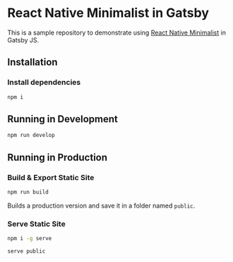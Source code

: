 # React Native Minimalist in Gatsby

This is a sample repository to demonstrate using [React Native Minimalist](https://github.com/applification/react-native-minimalist) in Gatsby JS.

## Installation

### Install dependencies

```bash
npm i
```

## Running in Development

```bash
npm run develop
```

## Running in Production

### Build & Export Static Site

```bash
npm run build
```

Builds a production version and save it in a folder named `public`.

### Serve Static Site

```bash
npm i -g serve
```

```bash
serve public
```
